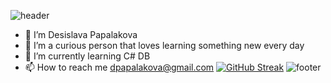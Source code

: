 ![header](https://capsule-render.vercel.app/api?type=waving&color=timeGradient&height=170&section=header&text=Hi%20There!&fontSize=50)
- 👋 I’m Desislava Papalakova
- 👀 I’m a curious person that loves learning something new every day
- 🌱 I’m currently learning C# DB
- 📫 How to reach me dpapalakova@gmail.com
[![GitHub Streak](https://github-readme-streak-stats.herokuapp.com?user=IvalinaNenova&theme=ayu-light&sideLabels=DD2727)](https://git.io/streak-stats)
![footer](https://capsule-render.vercel.app/api?type=waving&color=timeGradient&height=150&section=footer&text=&fontSize=50)

